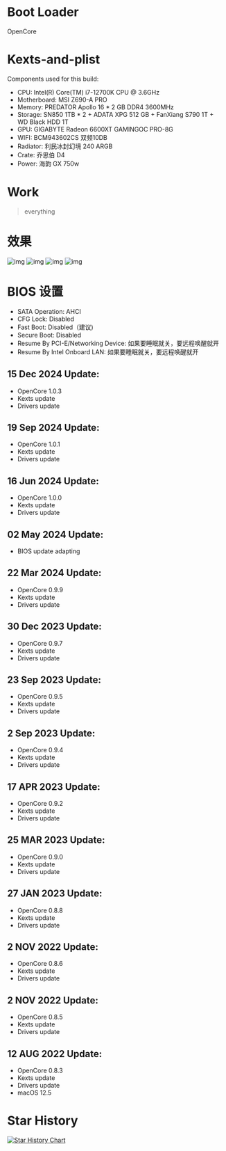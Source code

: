 # Boot Loader

OpenCore

# Kexts-and-plist

Components used for this build:

- CPU: Intel(R) Core(TM) i7-12700K CPU @ 3.6GHz
- Motherboard: MSI Z690-A PRO
- Memory: PREDATOR Apollo 16 * 2 GB DDR4 3600MHz
- Storage: SN850 1TB * 2 + ADATA XPG 512 GB + FanXiang S790 1T + WD Black HDD 1T
- GPU: GIGABYTE Radeon 6600XT GAMINGOC PRO-8G
- WIFI: BCM943602CS 双频10DB
- Radiator: 利民冰封幻境 240 ARGB
- Crate: 乔思伯 D4
- Power: 海韵 GX 750w

# Work

> everything

# 效果
![img](https://github.com/wangwanjie/MSI-Z690-A-PRO-12700K-6600XT/blob/main/Images/boot.png)
![img](https://github.com/wangwanjie/MSI-Z690-A-PRO-12700K-6600XT/blob/main/Images/summary.png)
![img](https://github.com/wangwanjie/MSI-Z690-A-PRO-12700K-6600XT/blob/main/Images/settings.png)
![img](https://github.com/wangwanjie/MSI-Z690-A-PRO-12700K-6600XT/blob/main/Images/neofetch.png)

# BIOS 设置

- SATA Operation: AHCI
- CFG Lock: Disabled
- Fast Boot: Disabled（建议)
- Secure Boot: Disabled
- Resume By PCI-E/Networking Device: 如果要睡眠就关，要远程唤醒就开
- Resume By Intel Onboard LAN: 如果要睡眠就关，要远程唤醒就开

## 15 Dec 2024 Update:
- OpenCore 1.0.3
- Kexts update
- Drivers update

## 19 Sep 2024 Update:
- OpenCore 1.0.1
- Kexts update
- Drivers update

## 16 Jun 2024 Update:
- OpenCore 1.0.0
- Kexts update
- Drivers update

## 02 May 2024 Update:
- BIOS update adapting

## 22 Mar 2024 Update:
- OpenCore 0.9.9
- Kexts update
- Drivers update

## 30 Dec 2023 Update:
- OpenCore 0.9.7
- Kexts update
- Drivers update

## 23 Sep 2023 Update:
- OpenCore 0.9.5
- Kexts update
- Drivers update

## 2 Sep 2023 Update:
- OpenCore 0.9.4
- Kexts update
- Drivers update

## 17 APR 2023 Update:
- OpenCore 0.9.2
- Kexts update
- Drivers update

## 25 MAR 2023 Update:
- OpenCore 0.9.0
- Kexts update
- Drivers update

## 27 JAN 2023 Update:
- OpenCore 0.8.8
- Kexts update
- Drivers update

## 2 NOV 2022 Update:
- OpenCore 0.8.6
- Kexts update
- Drivers update

## 2 NOV 2022 Update:
- OpenCore 0.8.5
- Kexts update
- Drivers update

## 12 AUG 2022 Update:
- OpenCore 0.8.3
- Kexts update
- Drivers update
- macOS 12.5

# Star History

[![Star History Chart](https://api.star-history.com/svg?repos=wangwanjie/MSI-Z690-A-PRO-12700K-6600XT&type=Date)](https://star-history.com/#wangwanjie/MSI-Z690-A-PRO-12700K-6600XT&Date)